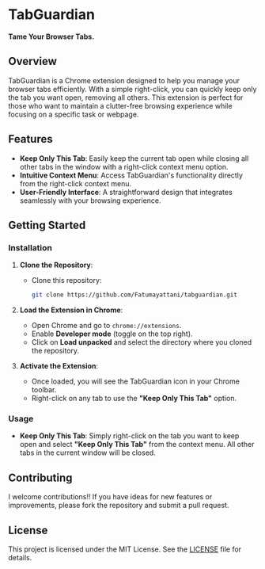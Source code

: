 # TabGuardian

**Tame Your Browser Tabs.**

## Overview

TabGuardian is a Chrome extension designed to help you manage your browser tabs efficiently. With a simple right-click, you can quickly keep only the tab you want open, removing all others. This extension is perfect for those who want to maintain a clutter-free browsing experience while focusing on a specific task or webpage.

## Features

- **Keep Only This Tab**: Easily keep the current tab open while closing all other tabs in the window with a right-click context menu option.
- **Intuitive Context Menu**: Access TabGuardian's functionality directly from the right-click context menu.
- **User-Friendly Interface**: A straightforward design that integrates seamlessly with your browsing experience.

## Getting Started

### Installation

1. **Clone the Repository**:
   - Clone this repository:
     ```bash
     git clone https://github.com/Fatumayattani/tabguardian.git
     ```
2. **Load the Extension in Chrome**:
   - Open Chrome and go to `chrome://extensions`.
   - Enable **Developer mode** (toggle on the top right).
   - Click on **Load unpacked** and select the directory where you cloned the repository.

3. **Activate the Extension**:
   - Once loaded, you will see the TabGuardian icon in your Chrome toolbar.
   - Right-click on any tab to use the **"Keep Only This Tab"** option.

### Usage

- **Keep Only This Tab**: Simply right-click on the tab you want to keep open and select **"Keep Only This Tab"** from the context menu. All other tabs in the current window will be closed.

## Contributing

I welcome contributions!! If you have ideas for new features or improvements, please fork the repository and submit a pull request.

## License

This project is licensed under the MIT License. See the [LICENSE](LICENSE) file for details.
